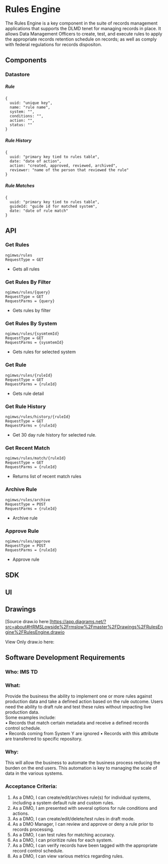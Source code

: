 # Rules Engine

The Rules Engine is a key component in the suite of records management applications that supports the DLMD tenet for managing records in place.  It allows Data Management Officers to create, test, and execute rules to apply the appropriate records retention schedule on records; as well as comply with federal regulations for records dispositon.

## **Components**
### Datastore

##### Rule

```json5
{
  uuid: "unique key",
  name: "rule name",
  system: "",
  conditions: "",
  action: "",
  status: ""
}
```


##### Rule History

```json5
{
  uuid: "primary key tied to rules table",
  date: "date of action",
  action: "created, approved, reviewed, archived",
  reviewer: "name of the person that reviewed the rule"  
}
```

##### Rule Matches

```json5
{
  uuid: "primary key tied to rules table",
  guideId: "guide id for matched system",
  date: "date of rule match"
}
```

## **API**

### Get Rules
```
ngimws/rules
RequestType = GET
```
* Gets all rules

### Get Rules By Filter
```
ngimws/rules/{query}
RequestType = GET
RequestParms = {query}
```
* Gets rules by filter

### Get Rules By System
```
ngimws/rules/{sysmtemId}
RequestType = GET
RequestParms = {sysmtemId}
```
* Gets rules for selected system

### Get Rule
```
ngimws/rules/{ruleId}
RequestType = GET
RequestParms = {ruleId}
```
* Gets rule detail

### Get Rule History
```
ngimws/rules/history/{ruleId}
RequestType = GET
RequestParms = {ruleId}
```
* Get 30 day rule history for selected rule.

### Get Recent Match
```
ngimws/rules/match/{ruleId}
RequestType = GET
RequestParms = {ruleId}
```
* Returns list of recent match rules

### Archive Rule
```
ngimws/rules/archive
RequestType = POST
RequestParms = {ruleId}
```
* Archive rule

### Approve Rule
```
ngimws/rules/approve
RequestType = POST
RequestParms = {ruleId}
```
* Approve rule


## SDK

## **UI**




## Drawings

[Source draw.io here:]https://app.diagrams.net/?src=about#HRMSLowside%2Frmslow%2Fmaster%2FDrawings%2FRulesEngine%2FRulesEngine.drawio

View Only draw.io here:



## **Software Development Requirements**



### Who: IMS TD



### What:
Provide the business the ability to implement one or more rules against production data and take a defined action based on the rule outcome.  Users need the ability to draft rule and test these rules without impacting live production data.   
Some examples include:  
•	Records that match certain metadata and receive a defined records control schedule.  
•	Records coming from System Y are ignored
•	Records with this attribute are transferred to specific repository.  

### Why:
This will allow the business to automate the business process reducing the burden on the end users.  This automation is key to managing the scale of data in the various systems.


### Acceptance Criteria:

1.  As a DMO, I can create/edit/archives rule(s) for individual systems, including a system default rule and custom rules.
2.  As a DMO, I am presented with several options for rule conditions and actions.
3.  As a DMO, I can create/edit/delete/test rules in draft mode.
4.  As a DMO Manager, I can review and approve or deny a rule prior to records processing.
5.  As a DMO, I can test rules for matching accuracy.
6.  As a DMO, I can prioritize rules for each system.
7.  As a DMO, I can verify records have been tagged with the appropriate record control schedule.
8.  As a DMO, I can view various metrics regarding rules.
